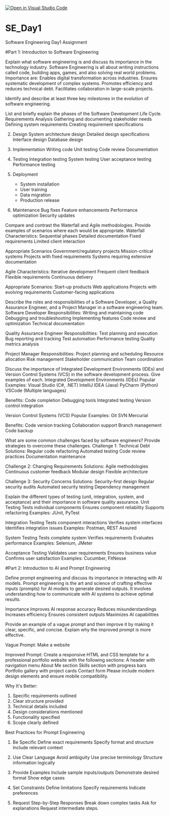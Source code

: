 [![Open in Visual Studio Code](https://classroom.github.com/assets/open-in-vscode-2e0aaae1b6195c2367325f4f02e2d04e9abb55f0b24a779b69b11b9e10269abc.svg)](https://classroom.github.com/online_ide?assignment_repo_id=18363824&assignment_repo_type=AssignmentRepo)
# SE_Day1
Software Engineering Day1 Assignment

#Part 1: Introduction to Software Engineering

Explain what software engineering is and discuss its importance in the technology industry.
Software Engineering is all about writing instructions called code, building apps, games, and also solving real world problems. 
Importance are:
Enables digital transformation across industries. 
Ensures systematic development of complex systems.
Promotes efficiency and reduces technical debt. 
Facilitates collaboration in large-scale projects. 

Identify and describe at least three key milestones in the evolution of software engineering.



List and briefly explain the phases of the Software Development Life Cycle.
Requirements Analysis
Gathering and documenting stakeholder needs
 Defining system requirements
Creating requirement specifications

2. Design
   System architecture design
   Detailed design specifications
   Interface design
   Database design

4. Implementation
   Writing code
   Unit testing
   Code review
   Documentation

5. Testing
   Integration testing
   System testing
   User acceptance testing
   Performance testing

6. Deployment
   - System installation
   - User training
   - Data migration
   - Production release

7. Maintenance
Bug fixes
Feature enhancements
Performance optimization
Security updates



Compare and contrast the Waterfall and Agile methodologies. Provide examples of scenarios where each would be appropriate.
Waterfall
Characteristics:
Sequential phases
Detailed documentation
 Fixed requirements
Limited client interaction

Appropriate Scenarios
Government/regulatory projects
 Mission-critical systems
Projects with fixed requirements
Systems requiring extensive documentation

Agile
Characteristics:
Iterative development
Frequent client feedback
Flexible requirements
Continuous delivery

Appropriate Scenarios:
Start-up products
Web applications
Projects with evolving requirements
Customer-facing applications


Describe the roles and responsibilities of a Software Developer, a Quality Assurance Engineer, and a Project Manager in a software engineering team.
Software Developer
Responsibilities:
 Writing and maintaining code
Debugging and troubleshooting
Implementing features
Code review and optimization
Technical documentation

 Quality Assurance Engineer
Responsibilities:
Test planning and execution
Bug reporting and tracking
Test automation
Performance testing
Quality metrics analysis

 Project Manager
Responsibilities:
Project planning and scheduling Resource allocation
Risk management
Stakeholder communication
Team coordination



Discuss the importance of Integrated Development Environments (IDEs) and Version Control Systems (VCS) in the software development process. Give examples of each.
Integrated Development Environments (IDEs)
Popular Examples:
Visual Studio (C#, .NET)
IntelliJ IDEA (Java)
PyCharm (Python)
VSCode (Multiple languages)

Benefits:
Code completion
Debugging tools
Integrated testing
Version control integration

Version Control Systems (VCS)
Popular Examples:
Git
SVN
Mercurial

Benefits:
Code version tracking
Collaboration support
Branch management
Code backup


What are some common challenges faced by software engineers? Provide strategies to overcome these challenges.
Challenge 1: Technical Debt
Solutions:
Regular code refactoring
Automated testing
Code review practices
Documentation maintenance

Challenge 2: Changing Requirements
Solutions:
Agile methodologies
Continuous customer feedback
Modular design
Flexible architecture

Challenge 3: Security Concerns
Solutions:
Security-first design
Regular security audits
Automated security testing
Dependency management


Explain the different types of testing (unit, integration, system, and acceptance) and their importance in software quality assurance.
Unit Testing
Tests individual components
Ensures component reliability
Supports refactoring
Examples: JUnit, PyTest

Integration Testing
Tests component interactions
Verifies system interfaces
Identifies integration issues
Examples: Postman, REST Assured

System Testing
Tests complete system
Verifies requirements
Evaluates performance
Examples: Selenium, JMeter

Acceptance Testing
Validates user requirements
Ensures business value
Confirms user satisfaction
Examples: Cucumber, FitNesse

#Part 2: Introduction to AI and Prompt Engineering


Define prompt engineering and discuss its importance in interacting with AI models.
Prompt engineering is the art and science of crafting effective inputs (prompts) for AI models to generate desired outputs. It involves understanding how to communicate with AI systems to achieve optimal results.

Importance
Improves AI response accuracy
Reduces misunderstandings
Increases efficiency
Ensures consistent outputs
Maximizes AI capabilities

Provide an example of a vague prompt and then improve it by making it clear, specific, and concise. Explain why the improved prompt is more effective.

Vague Prompt:
Make a website

Improved Prompt:
Create a responsive HTML and CSS template for a professional portfolio website with the following sections:
A header with navigation menu
About Me section
Skills section with progress bars
Portfolio gallery with project cards
 Contact form
Please include modern design elements and ensure mobile compatibility.

Why It's Better:
1. Specific requirements outlined
2. Clear structure provided
3. Technical details included
4. Design considerations mentioned
5. Functionality specified
6. Scope clearly defined

Best Practices for Prompt Engineering

1. Be Specific
   Define exact requirements
   Specify format and structure
   Include relevant context

2. Use Clear Language
   Avoid ambiguity
   Use precise terminology
   Structure information logically

3. Provide Examples
   Include sample inputs/outputs
   Demonstrate desired format
   Show edge cases

4. Set Constraints
   Define limitations
   Specify requirements
   Indicate preferences

5. Request Step-by-Step Responses
   Break down complex tasks
   Ask for explanations
   Request intermediate steps. 
